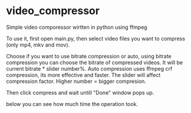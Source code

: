 # video_compressor
Simple video comporessor wirtten in python using ffmpeg

To use it, first open main.py, then select video files you want to compress (only mp4, mkv and mov).

Choose if you want to use bitrate compression or auto, using bitrate compression you can choose the bitrate of compressed videos.
It will be current bitrate * slider number%.
Auto compression uses ffmpeg crf compression, its more effective and faster. The slider will affect compression factor.
Higher number = bigger compresion.

Then click compress and wait untill "Done" window pops up.

below you can see how much time the operation took.
